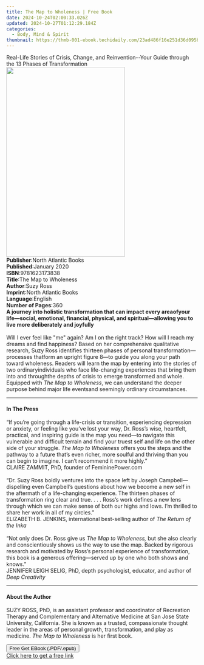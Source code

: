 ```yaml
---
title: The Map to Wholeness | Free Book
date: 2024-10-24T02:00:33.026Z
updated: 2024-10-27T01:12:29.184Z
categories:
  - Body, Mind & Spirit
thumbnail: https://thmb-001-ebook.techidaily.com/23ad486f16e251d36d095b2876dc777f212e576ee9733e711b790b5461a4e1bc.jpg
---
```

<main id="book-container">
  <div class="flex flex-col">
    <div class="book-brief flex-1 py-6 px-4 sm:p-6 md:py-10 md:px-8">
      <!-- brief-->
      <div class="book-brief-main">
        Real-Life Stories of Crisis, Change, and Reinvention--Your Guide through
        the 13 Phases of Transformation
      </div>
    </div>
    <div
      class="book-meta-info flex-1 grid gap-4 col-start-1 col-end-3 row-start-1 sm:mb-6 sm:grid-cols-4 lg:gap-6 lg:col-start-2 lg:row-end-6 lg:row-span-6 lg:mb-0"
    >
      <div
        class="book-meta-info-left place-content-center mt-4 p-4 text-sm leading-6 col-start-2 col-span-2 dark:text-slate-400"
      >
        <img
          class="w-full h-500 object-cover rounded-lg sm:h-255 sm:col-span-2 lg:col-span-full"
          src="https://img-001-ebook.techidaily.com/77be34d35fe80d0c9dd112789fef422db1cdefd51ab987a1b89628864c043c6c.jpg"
          alt=""
          width="312"
          height="500"
        />
      </div>
      <div
        class="book-meta-info-right mt-2 col-start-1 row-start-2 col-span-3 self-center"
      >
        <!-- meta data  -->
        <div class="flex flex-col px-4 md:px-8">
          <div class="flex-1">
            <strong>Publisher</strong>:<span class="px-2"
              >North Atlantic Books</span
            >
          </div>
          <div class="flex-1">
            <strong>Published</strong>:<span class="px-2">January 2020</span>
          </div>
          <div class="flex-1">
            <strong>ISBN</strong>:<span class="px-2">9781623173838</span>
          </div>
          <div class="flex-1">
            <strong>Title</strong>:<span class="px-2"
              >The Map to Wholeness</span
            >
          </div>
          <div class="flex-1">
            <strong>Author</strong>:<span class="px-2">Suzy Ross</span>
          </div>
          <div class="flex-1">
            <strong>Imprint</strong>:<span class="px-2"
              >North Atlantic Books</span
            >
          </div>
          <div class="flex-1">
            <strong>Language</strong>:<span class="px-2">English</span>
          </div>
          <div class="flex-1">
            <strong>Number of Pages</strong>:<span class="px-2">360</span>
          </div>
        </div>
      </div>
    </div>
    <div class="book-description flex-1 py-6 px-4 sm:p-6 md:py-10 md:px-8">
      <div class="book-description-main">
        <div accordion-content="" id="description">
          <b
            >A journey into holistic transformation that can impact every
            areaofyour life—social, emotional, financial, physical, and
            spiritual—allowing you to live more deliberately and joyfully</b
          ><br /><br />Will I ever feel like "me" again? Am I on the right
          track? How will I reach my dreams and find happiness? Based on her
          comprehensive qualitative research, Suzy Ross identifies thirteen
          phases of personal transformation—processes thatform an upright figure
          8—to guide you along your path toward wholeness. Readers will learn
          the map by entering into the stories of two ordinaryindividuals who
          face life-changing experiences that bring them into and throughthe
          depths of crisis to emerge transformed and whole. Equipped with
          <i>The Map to Wholeness</i>, we can understand the deeper purpose
          behind major life eventsand seemingly ordinary circumstances.
        </div>
      </div>
    </div>
    <div class="book-excerpts flex-1 py-6 px-4 sm:p-6 md:py-10 md:px-8">
      <!-- excerpts-->
      <div class="book-excerpts-main">
        <hr />
        <h4 class="placeholder placeholder-heading">
          <span>In The Press</span>
        </h4>
        <p>
          “If you’re going through a life-crisis or transition, experiencing
          depression or anxiety, or feeling like you’ve lost your way, Dr.
          Ross’s wise, heartfelt, practical, and inspiring guide is the map you
          need—to navigate this vulnerable and difficult terrain and find your
          truest self and life on the other side of your struggle.
          <i>The Map to Wholeness</i> offers you the steps and the pathway to a
          future that’s even richer, more soulful and thriving than you can
          begin to imagine. I can’t recommend it more highly.”<br />
          CLAIRE ZAMMIT, PhD, founder of FemininePower.com<br /><br />
          “Dr. Suzy Ross boldly ventures into the space left by Joseph
          Campbell—dispelling even Campbell’s questions about how we become a
          new self in the aftermath of a life-changing experience. The thirteen
          phases of transformation ring clear and true. . . . Ross’s work
          defines a new lens through which we can make sense of both our highs
          and lows. I’m thrilled to share her work in all of my circles.”<br />
          ELIZABETH B. JENKINS, international best-selling author of
          <i>The Return of the Inka</i><br /><br />
          “Not only does Dr. Ross give us&nbsp;<i>The Map to Wholeness, </i>but
          she also clearly and conscientiously shows us the way to use the map.
          Backed by rigorous research and motivated by Ross’s personal
          experience of transformation, this book is a generous offering—served
          up by one who both shows and knows.”<br />
          JENNIFER LEIGH SELIG, PhD, depth psychologist, educator, and author of
          <i>Deep Creativity</i>
        </p>
      </div>
    </div>
    <div class="book-about-author flex-1 py-6 px-4 sm:p-6 md:py-10 md:px-8">
      <!-- about author-->
      <div class="book-main-author-main">
        <hr />
        <h4 class="placeholder placeholder-heading">
          <span>About the Author</span>
        </h4>
        <p>
          SUZY ROSS, PhD, is an assistant professor and coordinator of
          Recreation Therapy and Complementary and Alternative Medicine at San
          Jose State University, California. She is known as a trusted,
          compassionate thought leader in the areas of personal growth,
          transformation, and play as medicine.&nbsp;<i>The Map to Wholeness</i
          >&nbsp;is her first book.
        </p>
      </div>
    </div>
    <div class="book-free-get flex-1 py-6 px-4 sm:p-6 md:py-10 md:px-8">
      <button
        id="btn-free-get"
        class="bg-blue-500 hover:bg-blue-700 text-white font-bold py-2 px-4 rounded"
      >
        Free Get EBook (.PDF/.epub)
      </button>
      <div id="countdown-display" class="px-2 text-lg mt-2"></div>
      <a
        id="free-link"
        class="hidden bg-blue-500 hover:bg-blue-700 text-white font-bold py-2 px-4 rounded"
        href="https://www.ebooks.com/en-us/book/209579221/the-map-to-wholeness/suzy-ross/"
        target="_blank"
        >Click here to get a free link</a
      >
    </div>
    <script>
      let countdownTime = 0;
      let countdownInterval = null;
      document
        .getElementById('btn-free-get')
        .addEventListener('click', startCountdown);
      function startCountdown() {
        countdownTime = new Date().getTime() + 60000 * 3;
        countdownInterval = setInterval(updateCountdown, 1000);
        document.getElementById('btn-free-get').disabled = true;
        document
          .getElementById('btn-free-get')
          .classList.add('bg-gray-500', 'cursor-not-allowed');
      }
      function updateCountdown() {
        let currentTime = new Date().getTime();
        let timeLeft = countdownTime - currentTime;
        let secondsLeft = Math.floor(timeLeft / 1000);
        document.getElementById('countdown-display').innerHTML =
          `Remaining time: ${secondsLeft} seconds.`;
        if (secondsLeft <= 0) {
          clearInterval(countdownInterval);
          document.getElementById('btn-free-get').classList.add('hidden');
          document.getElementById('free-link').classList.remove('hidden');
          document.getElementById('countdown-display').innerHTML = '';
        }
      }
    </script>
  </div>
</main>

<ins class="adsbygoogle"
      style="display:block"
      data-ad-client="ca-pub-7571918770474297"
      data-ad-slot="8358498916"
      data-ad-format="auto"
      data-full-width-responsive="true"></ins>
    